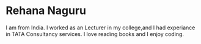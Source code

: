 # Rehana Naguru

I am from India. I worked as an Lecturer in my college,and I had experiance in TATA Consultancy services. I love reading books and I enjoy coding.

 

